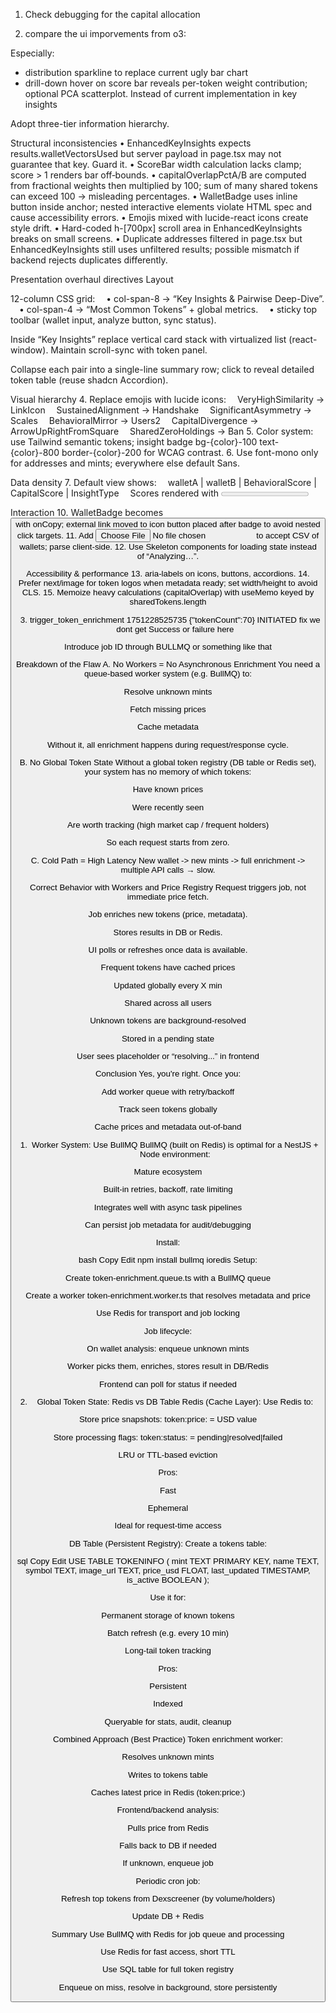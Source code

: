 
1. Check debugging for the capital allocation

2. compare the ui imporvements from o3:

Especially: 

- distribution sparkline to replace current ugly bar chart
- drill-down  hover on score bar reveals per-token weight contribution; optional PCA scatterplot. Instead of current implementation in key insights

Adopt three-tier information hierarchy.

Structural inconsistencies
• EnhancedKeyInsights expects results.walletVectorsUsed but server payload in page.tsx may not guarantee that key. Guard it.
• ScoreBar width calculation lacks clamp; score > 1 renders bar off‐bounds.
• capitalOverlapPctA/B are computed from fractional weights then multiplied by 100; sum of many shared tokens can exceed 100 → misleading percentages.
• WalletBadge uses inline button inside anchor; nested interactive elements violate HTML spec and cause accessibility errors.
• Emojis mixed with lucide-react icons create style drift.
• Hard-coded h-[700px] scroll area in EnhancedKeyInsights breaks on small screens.
• Duplicate addresses filtered in page.tsx but EnhancedKeyInsights still uses unfiltered results; possible mismatch if backend rejects duplicates differently.

Presentation overhaul directives
Layout

12-column CSS grid:
 • col-span-8 → “Key Insights & Pairwise Deep-Dive”.
 • col-span-4 → “Most Common Tokens” + global metrics.
 • sticky top toolbar (wallet input, analyze button, sync status).

Inside “Key Insights” replace vertical card stack with virtualized list (react-window). Maintain scroll-sync with token panel.

Collapse each pair into a single-line summary row; click to reveal detailed token table (reuse shadcn Accordion).

Visual hierarchy
4. Replace emojis with lucide icons:
 VeryHighSimilarity → LinkIcon
 SustainedAlignment → Handshake
 SignificantAsymmetry → Scales
 BehavioralMirror → Users2
 CapitalDivergence → ArrowUpRightFromSquare
 SharedZeroHoldings → Ban
5. Color system: use Tailwind semantic tokens; insight badge bg-{color}-100 text-{color}-800 border-{color}-200 for WCAG contrast.
6. Use font-mono only for addresses and mints; everywhere else default Sans.

Data density
7. Default view shows:
 walletA | walletB | BehavioralScore | CapitalScore | InsightType
 Scores rendered with <Progress value={score*100} max={100}/> inside 96-px bar.
8. Detailed view tables paginated (PageSize=10) with column freeze on token mint.
9. Global summary card above lists:
 Total wallets analysed, pairs > 0.5 behavioral, pairs > 0.5 capital, top token frequency histogram.

Interaction
10. WalletBadge becomes <Button variant="ghost" size="sm"> with onCopy; external link moved to icon button placed after badge to avoid nested click targets.
11. Add <Input type="file"> to accept CSV of wallets; parse client-side.
12. Use Skeleton components for loading state instead of “Analyzing…”.

Accessibility & performance
13. aria-labels on icons, buttons, accordions.
14. Prefer next/image for token logos when metadata ready; set width/height to avoid CLS.
15. Memoize heavy calculations (capitalOverlap) with useMemo keyed by sharedTokens.length


3. trigger_token_enrichment	1751228525735	{"tokenCount":70}	INITIATED fix we dont get Success or failure here 


Introduce job ID  through BULLMQ or something like that 


Breakdown of the Flaw
A. No Workers = No Asynchronous Enrichment
You need a queue-based worker system (e.g. BullMQ) to:

Resolve unknown mints

Fetch missing prices

Cache metadata

Without it, all enrichment happens during request/response cycle.

B. No Global Token State
Without a global token registry (DB table or Redis set), your system has no memory of which tokens:

Have known prices

Were recently seen

Are worth tracking (high market cap / frequent holders)

So each request starts from zero.

C. Cold Path = High Latency
New wallet -> new mints -> full enrichment -> multiple API calls → slow.

Correct Behavior with Workers and Price Registry
Request triggers job, not immediate price fetch.

Job enriches new tokens (price, metadata).

Stores results in DB or Redis.

UI polls or refreshes once data is available.

Frequent tokens have cached prices

Updated globally every X min

Shared across all users

Unknown tokens are background-resolved

Stored in a pending state

User sees placeholder or “resolving...” in frontend

Conclusion
Yes, you're right. Once you:

Add worker queue with retry/backoff

Track seen tokens globally

Cache prices and metadata out-of-band


1. Worker System: Use BullMQ
BullMQ (built on Redis) is optimal for a NestJS + Node environment:

Mature ecosystem

Built-in retries, backoff, rate limiting

Integrates well with async task pipelines

Can persist job metadata for audit/debugging

Install:

bash
Copy
Edit
npm install bullmq ioredis
Setup:

Create token-enrichment.queue.ts with a BullMQ queue

Create a worker token-enrichment.worker.ts that resolves metadata and price

Use Redis for transport and job locking

Job lifecycle:

On wallet analysis: enqueue unknown mints

Worker picks them, enriches, stores result in DB/Redis

Frontend can poll for status if needed

2. Global Token State: Redis vs DB Table
Redis (Cache Layer):
Use Redis to:

Store price snapshots: token:price:<mint> = USD value

Store processing flags: token:status:<mint> = pending|resolved|failed

LRU or TTL-based eviction

Pros:

Fast

Ephemeral

Ideal for request-time access

DB Table (Persistent Registry):
Create a tokens table:

sql
Copy
Edit
USE TABLE TOKENINFO (
  mint TEXT PRIMARY KEY,
  name TEXT,
  symbol TEXT,
  image_url TEXT,
  price_usd FLOAT,
  last_updated TIMESTAMP,
  is_active BOOLEAN
);

Use it for:

Permanent storage of known tokens

Batch refresh (e.g. every 10 min)

Long-tail token tracking

Pros:

Persistent

Indexed

Queryable for stats, audit, cleanup

Combined Approach (Best Practice)
Token enrichment worker:

Resolves unknown mints

Writes to tokens table

Caches latest price in Redis (token:price:<mint>)

Frontend/backend analysis:

Pulls price from Redis

Falls back to DB if needed

If unknown, enqueue job

Periodic cron job:

Refresh top tokens from Dexscreener (by volume/holders)

Update DB + Redis

Summary
Use BullMQ with Redis for job queue and processing

Use Redis for fast access, short TTL

Use SQL table for full token registry

Enqueue on miss, resolve in background, store persistently